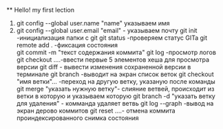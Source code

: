 ** Hello! my first lection 

1. git config --global user.name "name" указываем имя
2. git config --global user.email "email" - указываем почту
git init -инициализация папки с git
git status -проверяем статус GITa
git remote add .  -фиксация состояния   
git commit -m "текст содержания коммита"
git log -просмотр логов
git checkout ....-ввести первые 5 элементов хеша для просмотра версии
git diff - вывести изменения сохраненной версии в терминале
git branch -выводит на экран список веток
git checkout "имя ветки"... -переход на другую ветку, указаную после команды
git merge "указать нужную ветку"- слияние ветвей, происходит из ветки в которую и указываем которую
git branch -d "указать ветку для удаления" - комманда удаляет ветвь
git log --graph -вывод на экран дерово коммитов
git reset ....- отмена коммита проиндексированного снимка состояния